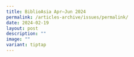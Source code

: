 ```yaml
---
title: BiblioAsia Apr–Jun 2024
permalink: /articles-archive/issues/permalink/
date: 2024-02-19
layout: post
description: ""
image: ""
variant: tiptap
---
```

